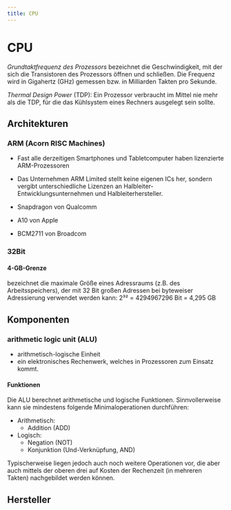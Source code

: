 ```yaml
---
title: CPU
---
```


CPU
==============

*Grundtaktfrequenz des Prozessors* bezeichnet die Geschwindigkeit, mit der sich die Transistoren des Prozessors öffnen und schließen. Die Frequenz wird in Gigahertz (GHz) gemessen bzw. in Milliarden Takten pro Sekunde.

*Thermal Design Power* (TDP): Ein Prozessor verbraucht im Mittel nie mehr als die TDP, für die das Kühlsystem eines Rechners ausgelegt sein sollte.


Architekturen
-----------------

### ARM (Acorn RISC Machines)

* Fast alle derzeitigen Smartphones und Tabletcomputer haben lizenzierte ARM-Prozessoren
* Das Unternehmen ARM Limited stellt keine eigenen ICs her, sondern vergibt unterschiedliche Lizenzen an Halbleiter-Entwicklungsunternehmen und Halbleiterhersteller.

* Snapdragon von Qualcomm
* A10 von Apple
* BCM2711 von Broadcom

### 32Bit

#### 4-GB-Grenze
bezeichnet die maximale Größe eines Adressraums (z.B. des Arbeitsspeichers), der mit 32 Bit großen Adressen bei byteweiser Adressierung verwendet werden kann: 2³² = 4294967296 Bit = 4,295 GB

Komponenten
--------------

### arithmetic logic unit (ALU)

* arithmetisch-logische Einheit
* ein elektronisches Rechenwerk, welches in Prozessoren zum Einsatz kommt. 

#### Funktionen

Die ALU berechnet arithmetische und logische Funktionen. Sinnvollerweise kann sie mindestens folgende Minimaloperationen durchführen:
* Arithmetisch:
  * Addition (ADD)
* Logisch:
  * Negation (NOT)
  * Konjunktion (Und-Verknüpfung, AND)

Typischerweise liegen jedoch auch noch weitere Operationen vor, die aber auch mittels der oberen drei auf Kosten der Rechenzeit (in mehreren Takten) nachgebildet werden können.


Hersteller
-----------


